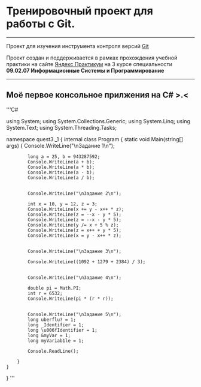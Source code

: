 # Тренировочный проект для работы с Git.

----

Проект для изучения инструмента контроля версий [Git](https://github.com/git/git/blob/master/README.md)

Проект создан и поддерживается в рамках прохождения учебной практики на сайте [Яндекс Практикум](https://practicum.yandex.ru/profile/html-css/?from=learn_subscriptions-with-prof-recommendations) на 3 курсе специальности **09.02.07 Информационные Системы и Программирование**

----

## Моё первое консольное прилжения на С# >.<

'''C#

﻿using System;
using System.Collections.Generic;
using System.Linq;
using System.Text;
using System.Threading.Tasks;

namespace quest3._1
{
    internal class Program
    {
        static void Main(string[] args)
        {
            Console.WriteLine("\nЗадание 1\n");

            long a = 25, b = 943287592;
            Console.WriteLine(a + b);
            Console.WriteLine(a * b);
            Console.WriteLine(a - b);
            Console.WriteLine(a / b);


            Console.WriteLine("\nЗадание 2\n");

            int x = 10, y = 12, z = 3;
            Console.WriteLine(x += y - x++ * z);
            Console.WriteLine(z = --x - y * 5);
            Console.WriteLine(z = --x - y * 5);
            Console.WriteLine(y /= x + 5 % z);
            Console.WriteLine(z = x++ + y * 5);
            Console.WriteLine(x = y - x++ * z);
            

            Console.WriteLine("\nЗадание 3\n");

            Console.WriteLine((1092 + 1279 + 2384) / 3);


            Console.WriteLine("\nЗадание 4\n");

            double pi = Math.PI;
            int r = 6532;
            Console.WriteLine(pi * (r * r));

            
            Console.WriteLine("\nЗадание 5\n");
            long uberflu? = 1;
            long _Identifier = 1;
            long \u006fIdentifier = 1;
            long &myVar = 1;
            long myVariab1le = 1;
            
            Console.ReadLine();

        }
    }
}
'''